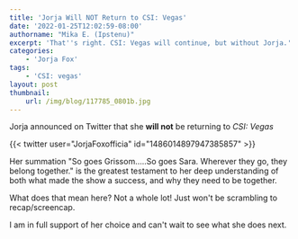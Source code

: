 ```yaml
---
title: 'Jorja Will NOT Return to CSI: Vegas'
date: '2022-01-25T12:02:59-08:00'
authorname: "Mika E. (Ipstenu)"
excerpt: 'That''s right. CSI: Vegas will continue, but without Jorja.'
categories:
    - 'Jorja Fox'
tags:
    - 'CSI: vegas'
layout: post
thumbnail:
    url: /img/blog/117785_0801b.jpg
---
```


Jorja announced on Twitter that she **will not** be returning to _CSI: Vegas_

{{< twitter user="JorjaFoxofficia" id="1486014897947385857" >}}

Her summation "So goes Grissom…..So goes Sara. Wherever they go, they belong together." is the greatest testament to her deep understanding of both what made the show a success, and why they need to be together.</p>

What does that mean here? Not a whole lot! Just won't be scrambling to recap/screencap.

I am in full support of her choice and can't wait to see what she does next.
